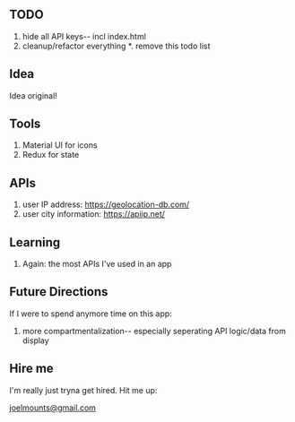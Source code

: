 ## TODO
1. hide all API keys-- incl index.html
2. cleanup/refactor everything
*. remove this todo list

## Idea
Idea original! 

## Tools
1. Material UI for icons
2. Redux for state

## APIs
1. user IP address: https://geolocation-db.com/
2. user city information: https://apiip.net/


## Learning
1. Again: the most APIs I've used in an app

## Future Directions
If I were to spend anymore time on this app:
1. more compartmentalization-- especially seperating API logic/data from display 

## Hire me
I'm really just tryna get hired. Hit me up:

joelmounts@gmail.com